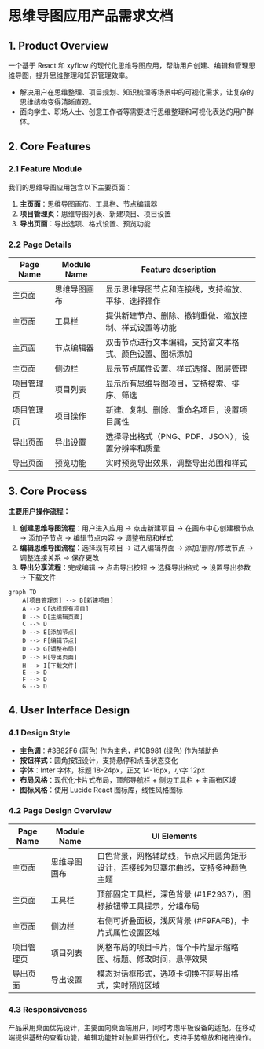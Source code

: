 # 思维导图应用产品需求文档

## 1. Product Overview
一个基于 React 和 xyflow 的现代化思维导图应用，帮助用户创建、编辑和管理思维导图，提升思维整理和知识管理效率。
- 解决用户在思维整理、项目规划、知识梳理等场景中的可视化需求，让复杂的思维结构变得清晰直观。
- 面向学生、职场人士、创意工作者等需要进行思维整理和可视化表达的用户群体。

## 2. Core Features

### 2.1 Feature Module
我们的思维导图应用包含以下主要页面：
1. **主页面**：思维导图画布、工具栏、节点编辑器
2. **项目管理页**：思维导图列表、新建项目、项目设置
3. **导出页面**：导出选项、格式设置、预览功能

### 2.2 Page Details

| Page Name | Module Name | Feature description |
|-----------|-------------|---------------------|
| 主页面 | 思维导图画布 | 显示思维导图节点和连接线，支持缩放、平移、选择操作 |
| 主页面 | 工具栏 | 提供新建节点、删除、撤销重做、缩放控制、样式设置等功能 |
| 主页面 | 节点编辑器 | 双击节点进行文本编辑，支持富文本格式、颜色设置、图标添加 |
| 主页面 | 侧边栏 | 显示节点属性设置、样式选择、图层管理 |
| 项目管理页 | 项目列表 | 显示所有思维导图项目，支持搜索、排序、筛选 |
| 项目管理页 | 项目操作 | 新建、复制、删除、重命名项目，设置项目属性 |
| 导出页面 | 导出设置 | 选择导出格式（PNG、PDF、JSON），设置分辨率和质量 |
| 导出页面 | 预览功能 | 实时预览导出效果，调整导出范围和样式 |

## 3. Core Process

**主要用户操作流程：**

1. **创建思维导图流程**：用户进入应用 → 点击新建项目 → 在画布中心创建根节点 → 添加子节点 → 编辑节点内容 → 调整布局和样式
2. **编辑思维导图流程**：选择现有项目 → 进入编辑界面 → 添加/删除/修改节点 → 调整连接关系 → 保存更改
3. **导出分享流程**：完成编辑 → 点击导出按钮 → 选择导出格式 → 设置导出参数 → 下载文件

```mermaid
graph TD
    A[项目管理页] --> B[新建项目]
    A --> C[选择现有项目]
    B --> D[主编辑页面]
    C --> D
    D --> E[添加节点]
    D --> F[编辑节点]
    D --> G[调整布局]
    D --> H[导出页面]
    H --> I[下载文件]
    E --> D
    F --> D
    G --> D
```

## 4. User Interface Design

### 4.1 Design Style
- **主色调**：#3B82F6 (蓝色) 作为主色，#10B981 (绿色) 作为辅助色
- **按钮样式**：圆角按钮设计，支持悬停和点击状态变化
- **字体**：Inter 字体，标题 18-24px，正文 14-16px，小字 12px
- **布局风格**：现代化卡片式布局，顶部导航栏 + 侧边工具栏 + 主画布区域
- **图标风格**：使用 Lucide React 图标库，线性风格图标

### 4.2 Page Design Overview

| Page Name | Module Name | UI Elements |
|-----------|-------------|-------------|
| 主页面 | 思维导图画布 | 白色背景，网格辅助线，节点采用圆角矩形设计，连接线为贝塞尔曲线，支持多种颜色主题 |
| 主页面 | 工具栏 | 顶部固定工具栏，深色背景 (#1F2937)，图标按钮带工具提示，分组布局 |
| 主页面 | 侧边栏 | 右侧可折叠面板，浅灰背景 (#F9FAFB)，卡片式属性设置区域 |
| 项目管理页 | 项目列表 | 网格布局的项目卡片，每个卡片显示缩略图、标题、修改时间，悬停效果 |
| 导出页面 | 导出设置 | 模态对话框形式，选项卡切换不同导出格式，实时预览区域 |

### 4.3 Responsiveness
产品采用桌面优先设计，主要面向桌面端用户，同时考虑平板设备的适配。在移动端提供基础的查看功能，编辑功能针对触屏进行优化，支持手势缩放和拖拽操作。